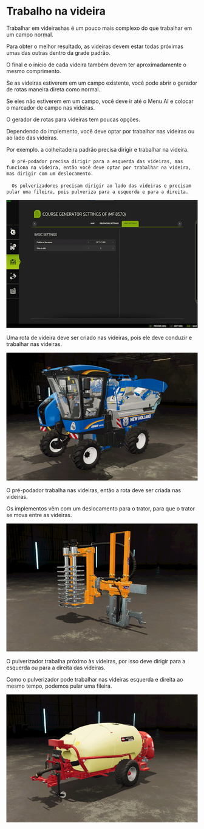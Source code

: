 # Trabalho na videira

  
  
Trabalhar em videirashas é um pouco mais complexo do que trabalhar em um campo normal.  
  
Para obter o melhor resultado, as videiras devem estar todas próximas umas das outras dentro da grade padrão.  
  
O final e o início de cada videira também devem ter aproximadamente o mesmo comprimento.  
  
Se as videiras estiverem em um campo existente, você pode abrir o gerador de rotas maneira direta como normal.  
  
Se eles não estiverem em um campo, você deve ir até o Menu AI e colocar o marcador de campo nas videiras.    
  


  
  
O gerador de rotas para videiras tem poucas opções.  
  
Dependendo do implemento, você deve optar por trabalhar nas videiras ou ao lado das videiras.  
  
Por exemplo. a colheitadeira padrão precisa dirigir e trabalhar na videira.  
  
      O pré-podador precisa dirigir para a esquerda das videiras, mas funciona na videira, então você deve optar por trabalhar na videira, mas dirigir com um deslocamento.  
  
      Os pulverizadores precisam dirigir ao lado das videiras e precisam pular uma fileira, pois pulveriza para a esquerda e para a direita.  
  


![Image](../assets/images/vineworkgen_0_0_765_510.png)

  
  
Uma rota de videira deve ser criado nas videiras, pois ele deve conduzir e trabalhar nas videiras.  
  


![Image](../assets/images/vineworkharvest_0_0_765_510.png)

  
  
O pré-podador trabalha nas videiras, então a rota deve ser criada nas videiras.  
  
Os implementos vêm com um deslocamento para o trator, para que o trator se mova entre as videiras.  
  


![Image](../assets/images/vineworkpruner_0_0_765_510.png)

  
  
O pulverizador trabalha próximo às videiras, por isso deve dirigir para a esquerda ou para a direita das videiras.  
  
Como o pulverizador pode trabalhar nas videiras esquerda e direita ao mesmo tempo, podemos pular uma fileira.  
  


![Image](../assets/images/vineworkspray_0_0_765_510.png)

